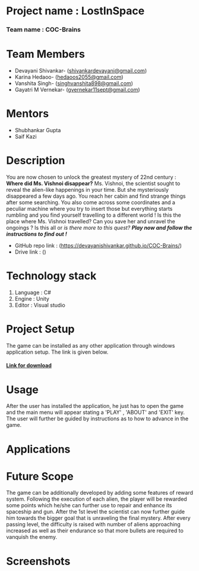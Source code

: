 # **Project name : LostInSpace**
### **Team name : COC-Brains**
# **Team Members**
* Devayani Shivankar- (shivankardevayani@gmail.com)
* Karina Hedaoo- (hedaoos2055@gmail.com)
* Vanshita Singh- (singhvanshita898@gmail.com)
* Gayatri M Vernekar- (gvernekar11sept@gmail.com)
# **Mentors**
* Shubhankar Gupta
* Saif Kazi
# **Description**
You are now chosen to unlock the greatest mystery of 22nd century : **Where did Ms. Vishnoi disappear?**
Ms. Vishnoi, the scientist sought to reveal the alien-like happenings in your time. But she mysteriously disappeared a few days ago. You reach her cabin and find strange things after some searching. You also come across some coordinates and a peculiar machine where you try to insert those but everything starts rumbling and you find yourself travelling to a different world ! Is this the place where Ms. Vishnoi travelled? Can you save her and unravel the ongoings ? Is this all or *is there more to this quest?*
***Play now and follow the instructions to find out !***

* GitHub repo link : (https://devayanishivankar.github.io/COC-Brains/)
* Drive link : ()

# **Technology stack**
1. Language : C#
2. Engine : Unity
3. Editor : Visual studio 

# **Project Setup**
The game can be installed as any other application through windows application setup. The link is given below.
#### [Link for download]()

# **Usage**
After the user has installed the application, he just has to open the game and the main menu will appear stating a 'PLAY' , 'ABOUT' and 'EXIT' key. The user will further be guided by instructions as to how to advance in the game.


# **Applications**


# **Future Scope**
The game can be additionally developed by adding some features of reward system. Following the execution of each alien, the player will be rewarded some points which he/she can further use to repair and enhance its spaceship and gun. After the 1st level the scientist can now further guide him towards the bigger goal that is unraveling the final mystery. After every passing level, the difficulty is raised with number of aliens approaching increased as well as their endurance so that more bullets are required to vanquish the enemy.


# **Screenshots**
